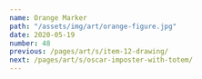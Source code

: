 ```yaml
---
name: Orange Marker
path: "/assets/img/art/orange-figure.jpg"
date: 2020-05-19
number: 48
previous: /pages/art/s/item-12-drawing/
next: /pages/art/s/oscar-imposter-with-totem/
---
```

